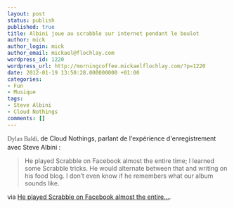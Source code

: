 ```yaml
---
layout: post
status: publish
published: true
title: Albini joue au scrabble sur internet pendant le boulot
author: mick
author_login: mick
author_email: mickael@flochlay.com
wordpress_id: 1220
wordpress_url: http://morningcoffee.mickaelflochlay.com/?p=1220
date: 2012-01-19 13:50:28.000000000 +01:00
categories:
- Fun
- Musique
tags:
- Steve Albini
- Cloud Nothings
comments: []
---
```

<span style="background-color: #ffffff; color: #434345; font-family: 'Droid Serif', Georgia, serif; line-height: 20px; text-align: left;">Dylan Baldi,</span> de Cloud Nothings, parlant de l'expérience d'enregistrement avec Steve Albini :
<blockquote>He played Scrabble on Facebook almost the entire time; I learned some Scrabble tricks. He would alternate between that and writing on his food blog. I don’t even know if he remembers what our album sounds like.</blockquote>
via <a href="http://pitchfork.tumblr.com/post/15688793747/he-played-scrabble-on-facebook-almost-the-entire#notes">He played Scrabble on Facebook almost the entire...</a>.
